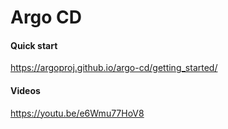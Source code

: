 # Argo CD

#### Quick start
https://argoproj.github.io/argo-cd/getting_started/


#### Videos
https://youtu.be/e6Wmu77HoV8
